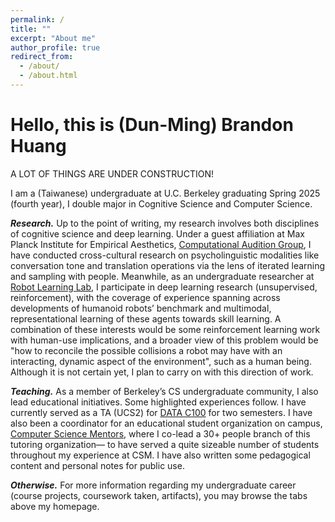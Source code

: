 ```yaml
---
permalink: /
title: ""
excerpt: "About me"
author_profile: true
redirect_from: 
  - /about/
  - /about.html
---
```


Hello, this is (Dun-Ming) Brandon Huang
======
A LOT OF THINGS ARE UNDER CONSTRUCTION!

I am a (Taiwanese) undergraduate at U.C. Berkeley graduating Spring 2025 (fourth year), I double major in Cognitive Science and Computer Science.

***Research.***
Up to the point of writing, my research involves both disciplines of cognitive science and deep learning.
Under a guest affiliation at Max Planck Institute for Empirical Aesthetics, [Computational Audition Group](https://www.aesthetics.mpg.de/en/research/research-group-computational-auditory-perception.html), I have conducted cross-cultural research on psycholinguistic modalities like conversation tone and translation operations via the lens of iterated learning and sampling with people.
Meanwhile, as an undergraduate researcher at [Robot Learning Lab](https://rll.berkeley.edu/), I participate in deep learning research (unsupervised, reinforcement), with the coverage of experience spanning across developments of humanoid robots’ benchmark and multimodal, representational learning of these agents towards skill learning.
A combination of these interests would be some reinforcement learning work with human-use implications, and a broader view of this problem would be "how to reconcile the possible collisions a robot may have with an interacting, dynamic aspect of the environment", such as a human being.
Although it is not certain yet, I plan to carry on with this direction of work.

***Teaching.***
As a member of Berkeley’s CS undergraduate community, I also lead educational initiatives.
Some highlighted experiences follow. I have currently served as a TA (UCS2) for [DATA C100](https://ds100.org/) for two semesters.
I have also been a coordinator for an educational student organization on campus, [Computer Science Mentors](https://csmentors.studentorg.berkeley.edu/#/), where I co-lead a 30+ people branch of this tutoring organization— to have served a quite sizeable number of students throughout my experience at CSM.
I have also written some pedagogical content and personal notes for public use.

***Otherwise.***
For more information regarding my undergraduate career (course projects, coursework taken, artifacts), you may browse the tabs above my homepage.
